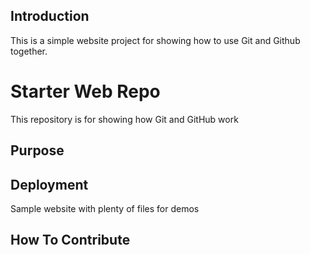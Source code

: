 ## Introduction
This is a simple website project for showing
how to use Git and Github together.
# Starter Web Repo

This repository is for showing how Git and GitHub work

## Purpose

## Deployment

Sample website with plenty of files for demos

## How To Contribute